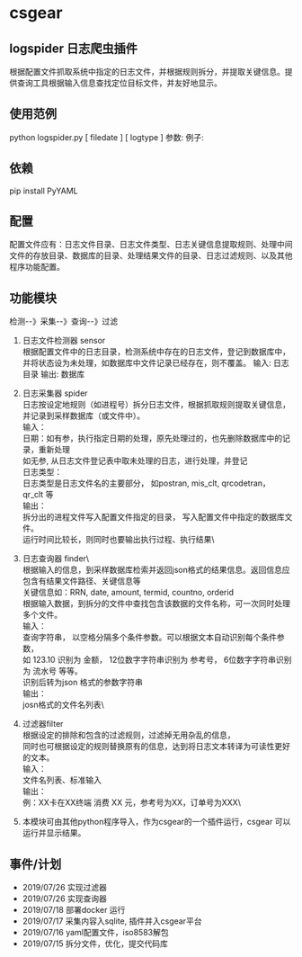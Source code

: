 # csgear

## logspider 日志爬虫插件
  根据配置文件抓取系统中指定的日志文件，并根据规则拆分，并提取关键信息。提供查询工具根据输入信息查找定位目标文件，并友好地显示。
  
## 使用范例
  python logspider.py [ filedate ]  [ logtype ] 
  参数:
  例子:

## 依赖
pip install PyYAML

## 配置
  配置文件应有：日志文件目录、日志文件类型、日志关键信息提取规则、处理中间文件的存放目录、数据库的目录、处理结果文件的目录、日志过滤规则、以及其他程序功能配置。

## 功能模块
  检测--》采集--》查询--》过滤

1. 日志文件检测器 sensor\
    根据配置文件中的日志目录，检测系统中存在的日志文件，登记到数据库中，并将状态设为未处理，如数据库中文件记录已经存在，则不覆盖。
    输入:
        日志目录
    输出:
        数据库
1. 日志采集器 spider\
  日志按设定地规则（如进程号）拆分日志文件，根据抓取规则提取关键信息，并记录到采样数据库（或文件中）。\
输入：\
    日期：如有参，执行指定日期的处理，原先处理过的，也先删除数据库中的记录，重新处理\
        如无参, 从日志文件登记表中取未处理的日志，进行处理，并登记\
    日志类型： \
       日志类型是日志文件名的主要部分， 如postran, mis_clt, qrcodetran， qr_clt  等\
  输出：\
    拆分出的进程文件写入配置文件指定的目录， 写入配置文件中指定的数据库文件。\
    运行时间比较长，则同时也要输出执行过程、执行结果\
1. 日志查询器 finder\      
  根据输入的信息，到采样数据库检索并返回json格式的结果信息。返回信息应包含有结果文件路径、关键信息等\
  关键信息如：RRN, date, amount, termid, countno, orderid \
  根据输入数据，到拆分的文件中查找包含该数据的文件名称，可一次同时处理多个文件。\
输入：\
  查询字符串， 以空格分隔多个条件参数。可以根据文本自动识别每个条件参数，\
  如 123.10 识别为 金额， 12位数字字符串识别为 参考号， 6位数字字符串识别为 流水号 等等。\
  识别后转为json 格式的参数字符串\
输出：\
 josn格式的文件名列表\
1. 过滤器filter\
  根据设定的排除和包含的过滤规则，过滤掉无用杂乱的信息，\
  同时也可根据设定的规则替换原有的信息，达到将日志文本转译为可读性更好的文本。   \
输入：\
   文件名列表、标准输入 \
输出：\
   例：XX卡在XX终端 消费 XX 元，参考号为XX，订单号为XXX\
   
1. 本模块可由其他python程序导入，作为csgear的一个插件运行，csgear 可以运行并显示结果。   



## 事件/计划
* 2019/07/26 实现过滤器
* 2019/07/26 实现查询器
* 2019/07/18 部署docker 运行
* 2019/07/17 采集内容入sqlite, 插件并入csgear平台
* 2019/07/16  yaml配置文件，iso8583解包
* 2019/07/15  拆分文件，优化，提交代码库
